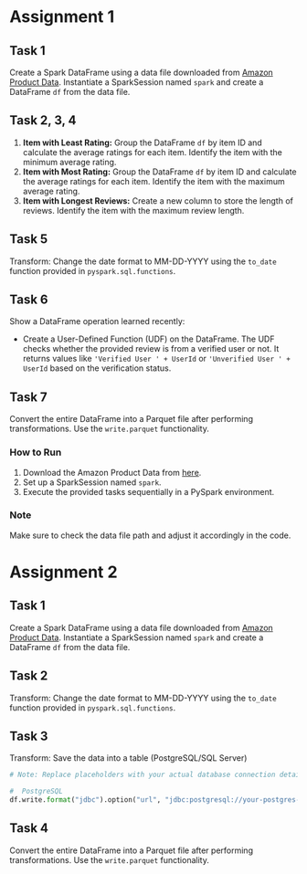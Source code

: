 # Assignment 1

## Task 1
Create a Spark DataFrame using a data file downloaded from [Amazon Product Data](http://jmcauley.ucsd.edu/data/amazon/links.html). Instantiate a SparkSession named `spark` and create a DataFrame `df` from the data file.

## Task 2, 3, 4
1. **Item with Least Rating:** Group the DataFrame `df` by item ID and calculate the average ratings for each item. Identify the item with the minimum average rating.
2. **Item with Most Rating:** Group the DataFrame `df` by item ID and calculate the average ratings for each item. Identify the item with the maximum average rating.
3. **Item with Longest Reviews:** Create a new column to store the length of reviews. Identify the item with the maximum review length.

## Task 5
Transform: Change the date format to MM-DD-YYYY using the `to_date` function provided in `pyspark.sql.functions`.

## Task 6
Show a DataFrame operation learned recently:
- Create a User-Defined Function (UDF) on the DataFrame. The UDF checks whether the provided review is from a verified user or not. It returns values like `'Verified User ' + UserId` or `'Unverified User ' + UserId` based on the verification status.

## Task 7
Convert the entire DataFrame into a Parquet file after performing transformations. Use the `write.parquet` functionality.

### How to Run
1. Download the Amazon Product Data from [here](http://jmcauley.ucsd.edu/data/amazon/links.html).
2. Set up a SparkSession named `spark`.
3. Execute the provided tasks sequentially in a PySpark environment.

### Note
Make sure to check the data file path and adjust it accordingly in the code.



# Assignment 2

## Task 1
Create a Spark DataFrame using a data file downloaded from [Amazon Product Data](http://jmcauley.ucsd.edu/data/amazon/links.html). Instantiate a SparkSession named `spark` and create a DataFrame `df` from the data file.

## Task 2
Transform: Change the date format to MM-DD-YYYY using the `to_date` function provided in `pyspark.sql.functions`.

## Task 3
Transform: Save the data into a table (PostgreSQL/SQL Server)

```python
# Note: Replace placeholders with your actual database connection details

#  PostgreSQL
df.write.format("jdbc").option("url", "jdbc:postgresql://your-postgres-host:your-postgres-port/your-database").option("dbtable", "your-table").option("user", "your-username").option("password", "your-password").mode("overwrite").save()
```
## Task 4
Convert the entire DataFrame into a Parquet file after performing transformations. Use the `write.parquet` functionality.
